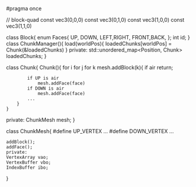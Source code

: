 #pragma once

// block-quad
const vec3(0,0,0)
const vec3(0,1,0)
const vec3(1,0,0)
const vec3(1,1,0)

class Block{
    enum Faces{
        UP, DOWN, LEFT,RIGHT, FRONT,BACK,
    };
    int id;
}
class ChunkManager(){
    load(worldPos){
        loadedChunks[worldPos] = Chunk(&loadedChunks)
    }
private:
    std::unordered_map<Position, Chunk> loadedChunks;
}

class Chunk{
    Chunk(){
    for i
    for j
    for k
        mesh.addBlock(k){
            if air
                return;

            if UP is air
                mesh.addFace(face)
            if DOWN is air
                mesh.addFace(face)
            ...
        }
    }
private:
    ChunkMesh mesh;
}

class ChunkMesh{
    #define UP_VERTEX ...
    #define DOWN_VERTEX ...

    addBlock();
    addFace();
    private:
    VertexArray vao;
    VertexBuffer vbo;
    IndexBuffer ibo;
}
